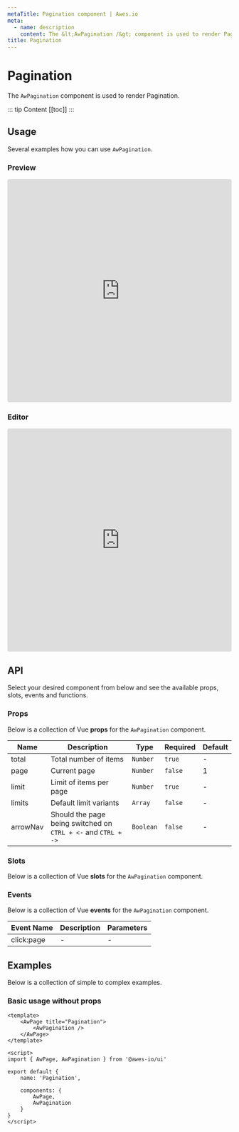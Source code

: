 ```yaml
---
metaTitle: Pagination сomponent | Awes.io
meta:
  - name: description
    content: The &lt;AwPagination /&gt; component is used to render Pagination - UI Vue component for Awes.io.
title: Pagination
---
```

# Pagination

The `AwPagination` component is used to render Pagination.

::: tip Content
[[toc]]
:::

## Usage
Several examples how you can use `AwPagination`.

### Preview
<iframe
     src='https://codesandbox.io/embed/github/awes-io/client/tree/master/examples/basic-ui?autoresize=1&fontsize=14&hidenavigation=1&initialpath=%2Faw-form&module=%2Fpages%2Faw-form.vue&theme=dark&view=preview'
     style='width:100%; height:500px; border:0; border-radius: 4px; overflow:hidden;'
     title='basic-ui'
     allow='geolocation; microphone; camera; midi; vr; accelerometer; gyroscope; payment; ambient-light-sensor; encrypted-media; usb'
     sandbox='allow-modals allow-forms allow-popups allow-scripts allow-same-origin'
   ></iframe>

### Editor
<iframe
     src='https://codesandbox.io/embed/github/awes-io/client/tree/master/examples/basic-ui?autoresize=1&fontsize=14&hidenavigation=1&initialpath=%2Faw-form&module=%2Fpages%2Faw-form.vue&theme=dark&view=editor'
     style='width:100%; height:500px; border:0; border-radius: 4px; overflow:hidden;'
     title='basic-ui'
     allow='geolocation; microphone; camera; midi; vr; accelerometer; gyroscope; payment; ambient-light-sensor; encrypted-media; usb'
     sandbox='allow-modals allow-forms allow-popups allow-scripts allow-same-origin'
   ></iframe>

## API
Select your desired component from below and see the available props, slots, events and functions.

### Props
Below is a collection of Vue **props** for the `AwPagination` component.
<!-- @vuese:AwPagination:props:start -->
|Name|Description|Type|Required|Default|
|---|---|---|---|---|
|total|Total number of items|`Number`|`true`|-|
|page|Current page|`Number`|`false`|1|
|limit|Limit of items per page|`Number`|`true`|-|
|limits|Default limit variants|`Array`|`false`|-|
|arrowNav|Should the page being switched on `CTRL + <-` and  `CTRL + ->`|`Boolean`|`false`|-|

<!-- @vuese:AwPagination:props:end -->

### Slots
Below is a collection of Vue **slots** for the `AwPagination` component.
<!-- @vuese:AwPagination:slots:start -->

<!-- @vuese:AwPagination:slots:end -->

### Events
Below is a collection of Vue **events** for the `AwPagination` component.
<!-- @vuese:AwPagination:events:start -->
|Event Name|Description|Parameters|
|---|---|---|
|click:page|-|-|

<!-- @vuese:AwPagination:events:end -->

## Examples
Below is a collection of simple to complex examples.

### Basic usage without props
```vue
<template>
    <AwPage title="Pagination">
        <AwPagination />
    </AwPage>
</template>

<script>
import { AwPage, AwPagination } from '@awes-io/ui'

export default {
    name: 'Pagination',

    components: {
        AwPage,
        AwPagination
    }
}
</script>

```

